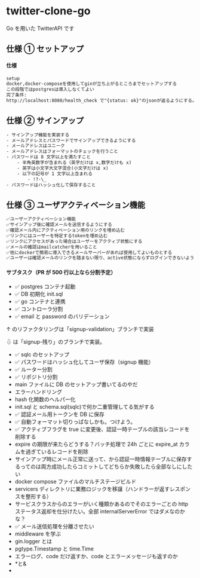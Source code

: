 # twitter-clone-go

Go を用いた TwitterAPI です

## 仕様 ① セットアップ

#### 仕様

```txt
setup
docker,docker-composeを使用してginが立ち上がるところまでセットアップする
この段階ではpostgresは導入しなくてよい
完了条件:
http://localhost:8080/health_check で"{status: ok}"のjsonが返るようにする。
```

## 仕様 ② サインアップ

```txt
- サインアップ機能を実装する
- メールアドレスとパスワードでサインアップできるようにする
- メールアドレスはユニーク
- メールアドレスはフォーマットのチェックを行うこと
- パスワードは 8 文字以上を満たすこと
    - 半角英数字が含まれる（英字だけは x,数字だけも x)
    - 英字は小文字大文字混合(小文字だけは x)
    - 以下の記号が 1 文字以上含まれる
        - !?-\_
- パスワードはハッシュ化して保存すること
```

## 仕様 ③ ユーザアクティベーション機能

```txt
✅ユーザーアクティベーション機能
✅サインアップ後に確認メールを送信するようにする
✅確認メール内にアクティベーション用のリンクを埋め込む
✅リンクにはユーザーを特定するtokenを埋め込む
✅リンクにアクセスがあった場合はユーザーをアクティブ状態にする
✅メールの確認はmailcatcherを用いること
✅他にdockerで簡易に導入できるメールサーバーがあれば使用してよいものとする
✅ユーザーは確認メールのリンクを踏まない限り、active状態にならずログインできないようにする
```

#### サブタスク（PR が 500 行以上なら分割予定）

- ✅ postgres コンテナ起動
- ✅ DB 初期化 init.sql
- ✅ go コンテナと連携
- ✅ コントローラ分割
- ✅ email と password のバリデーション

↑ のリファクタリングは「signup-validation」ブランチで実装

⇩ は「signup-残り」のブランチで実装。

- ✅ sqlc のセットアップ
- ✅ パスワードはハッシュ化してユーザ保存（signup 機能）
- ✅ ルーター分割
- ✅ リポジトリ分割
- main ファイルに DB のセットアップ書いてるのやだ
- エラーハンドリング
- hash 化関数のヘルパー化
- init.sql と schema.sql(sqlc)で何か二重管理してる気がする
- ✅ 認証メール用トークンを DB に保存
- ✅ 自動フォーマット切りっぱなしかも。つけよう。
- ✅ アクティブフラグを true に変更後、認証一時テーブルの該当レコードを削除する
- expire の期限が来たらどうする？バッチ処理で 24h ごとに expire_at カラムを過ぎているレコードを削除
- サインアップ時にメール正常に送って、から認証一時情報テーブルに保存するってのは両方成功したらコミットしてどちらか失敗したら全部なしにしたい
- docker compose ファイルのマルチステージビルド
- servicers ディレクトリに業務ロジックを移譲（ハンドラーが返すレスポンスを整形する）
- サービスクラスからのエラーがいく種類かあるのでそのエラーごとの http ステータス返却を仕分けたい。全部 internalServerError ではダメなのかな？
- ✅ メール送信処理を分離させたい
- middleware を学ぶ
- gin.logger とは
- pgtype.Timestamp と time.Time
- エラーログ、code だけ返すか、code とエラーメッセージも返すのか
- \*と&
-
